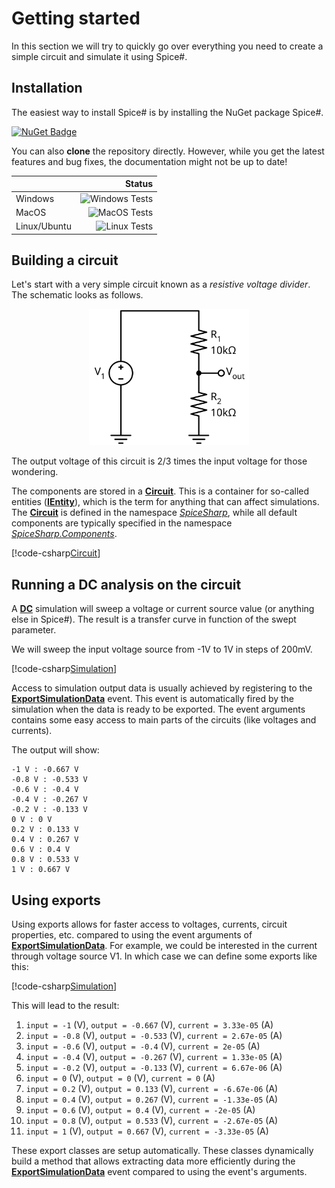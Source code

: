 # Getting started
In this section we will try to quickly go over everything you need to create a simple circuit and simulate it using Spice#.

## Installation

The easiest way to install Spice# is by installing the NuGet package Spice#.

[![NuGet Badge](https://buildstats.info/nuget/spicesharp)](https://www.nuget.org/packages/SpiceSharp/)

You can also **clone** the repository directly. However, while you get the latest features and bug fixes, the documentation might not be up to date!

|    | Status |
|:---|-------:|
| Windows | ![Windows Tests](https://github.com/SpiceSharp/SpiceSharp/workflows/Windows%20Tests/badge.svg) |
| MacOS | ![MacOS Tests](https://github.com/SpiceSharp/SpiceSharp/workflows/MacOS%20Tests/badge.svg) |
| Linux/Ubuntu | ![Linux Tests](https://github.com/SpiceSharp/SpiceSharp/workflows/Linux%20Tests/badge.svg) |

## Building a circuit
Let's start with a very simple circuit known as a *resistive voltage divider*. The schematic looks as follows.

<p align="center"><img src="images/example01.svg" width="256px" /></p>

The output voltage of this circuit is 2/3 times the input voltage for those wondering.

The components are stored in a **[Circuit](xref:SpiceSharp.Circuit)**. This is a container for so-called entities (**[IEntity](xref:SpiceSharp.Entities.IEntity)**), which is the term for anything that can affect simulations. The **[Circuit](xref:SpiceSharp.Circuit)** is defined in the namespace *[SpiceSharp](xref:SpiceSharp)*, while all default components are typically specified in the namespace *[SpiceSharp.Components](xref:SpiceSharp.Components)*.

[!code-csharp[Circuit](../../SpiceSharpTest/BasicExampleTests.cs#example01_build)]

## Running a DC analysis on the circuit

A **[DC](xref:SpiceSharp.Simulations.DC)** simulation will sweep a voltage or current source value (or anything else in Spice#). The result is a transfer curve in function of the swept parameter.

We will sweep the input voltage source from -1V to 1V in steps of 200mV.

[!code-csharp[Simulation](../../SpiceSharpTest/BasicExampleTests.cs#example01_simulate)]

Access to simulation output data is usually achieved by registering to the **[ExportSimulationData](xref:SpiceSharp.Simulations.IEventfulSimulation#SpiceSharp_Simulations_IEventfulSimulation_ExportSimulationData)** event. This event is automatically fired by the simulation when the data is ready to be exported. The event arguments contains some easy access to main parts of the circuits (like voltages and currents).

The output will show:

```
-1 V : -0.667 V
-0.8 V : -0.533 V
-0.6 V : -0.4 V
-0.4 V : -0.267 V
-0.2 V : -0.133 V
0 V : 0 V
0.2 V : 0.133 V
0.4 V : 0.267 V
0.6 V : 0.4 V
0.8 V : 0.533 V
1 V : 0.667 V
```

## Using exports

Using exports allows for faster access to voltages, currents, circuit properties, etc. compared to using the event arguments of **[ExportSimulationData](xref:SpiceSharp.Simulations.IEventfulSimulation#SpiceSharp_Simulations_IEventfulSimulation_ExportSimulationData)**. For example, we could be interested in the current through voltage source V1. In which case we can define some exports like this:

[!code-csharp[Simulation](../../SpiceSharpTest/BasicExampleTests.cs#example01_simulate2)]

This will lead to the result:

1. `input = -1` (V), `output = -0.667` (V), `current = 3.33e-05` (A)
2. `input = -0.8` (V), `output = -0.533` (V), `current = 2.67e-05` (A)
3. `input = -0.6` (V), `output = -0.4` (V), `current = 2e-05` (A)
4. `input = -0.4` (V), `output = -0.267` (V), `current = 1.33e-05` (A)
5. `input = -0.2` (V), `output = -0.133` (V), `current = 6.67e-06` (A)
6. `input = 0` (V), `output = 0` (V), `current = 0` (A)
7. `input = 0.2` (V), `output = 0.133` (V), `current = -6.67e-06` (A)
8. `input = 0.4` (V), `output = 0.267` (V), `current = -1.33e-05` (A)
9. `input = 0.6` (V), `output = 0.4` (V), `current = -2e-05` (A)
10. `input = 0.8` (V), `output = 0.533` (V), `current = -2.67e-05` (A)
11. `input = 1` (V), `output = 0.667` (V), `current = -3.33e-05` (A)

These export classes are setup automatically. These classes dynamically build a method that allows extracting data more efficiently during the **[ExportSimulationData](xref:SpiceSharp.Simulations.IEventfulSimulation#SpiceSharp_Simulations_IEventfulSimulation_ExportSimulationData)** event compared to using the event's arguments.
